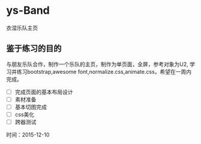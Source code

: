# ys-Band
衣湿乐队主页

## 鉴于练习的目的

与朋友乐队合作，制作一个乐队的主页，制作为单页面，全屏，参考对象为U2,
学习并练习bootstrap,awesome font,normalize.css,animate.css，希望在一周内完成。

+ [ ] 完成页面的基本布局设计
+ [ ] 素材准备
+ [ ] 基本切图完成
+ [ ] css美化
+ [ ] 跨器测试

时间：2015-12-10
